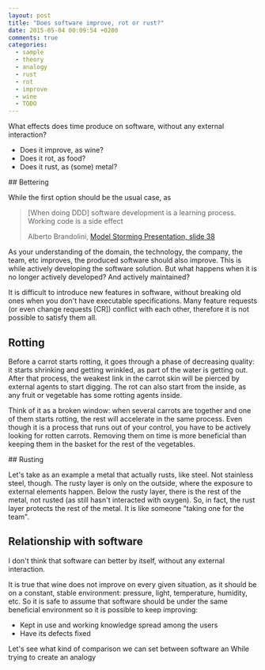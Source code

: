 ```yaml
---
layout: post
title: "Does software improve, rot or rust?"
date: 2015-05-04 00:09:54 +0200
comments: true
categories:
  - sample
  - theory
  - analogy
  - rust
  - rot
  - improve
  - wine
  - TODO
---
```


What effects does time produce on software, without any external interaction?

  * Does it improve, as wine?
  * Does it rot, as food?
  * Does it rust, as (some) metal?

## Bettering

While the first option should be the usual case, as 

> [When doing DDD] software development is a learning process. Working code is a side effect
>
> Alberto Brandolini, [Model Storming Presentation, slide 38](http://slideshare.net/ziobrando/model-storming)

As your understanding of the domain, the technology, the company, the team, etc improves, the produced software should also improve. This is while actively developing the software solution. But what happens when it is no longer actively developed? And actively maintained?

It is difficult to introduce new features in software, without breaking old ones when you don't have executable specifications. Many feature requests (or even change requests [CR]) conflict with each other, therefore it is not possible to satisfy them all.

## Rotting

Before a carrot starts rotting, it goes through a phase of decreasing quality: it starts shrinking and getting wrinkled, as part of the water is getting out. After that process, the weakest link in the carrot skin will be pierced by external agents to start digging. The rot can also start from the inside, as any fruit or vegetable has some rotting agents inside. 

Think of it as a broken window: when several carrots are together and one of them starts rotting, the rest will accelerate in the same process. Even though it is a process that runs out of your control, you have to be actively looking for rotten carrots. Removing them on time is more beneficial than keeping them in the basket for the rest of the vegetables.

## Rusting

Let's take as an example a metal that actually rusts, like steel. Not stainless steel, though. The rusty layer is only on the outside, where the exposure to external elements happen. Below the rusty layer, there is the rest of the metal, not rusted (as still hasn't interacted with oxygen). So, in fact, the rust layer protects the rest of the metal. It is like someone "taking one for the team".

## Relationship with software

I don't think that software can better by itself, without any external interaction. 

It is true that wine does not improve on every given situation, as it should be on a constant, stable environment: pressure, light, temperature, humidity, etc. So it is safe to assume that software should be under the same beneficial environment so it is possible to keep improving:

  * Kept in use and working knowledge spread among the users
  * Have its defects fixed


Let's see what kind of comparison we can set between software an
While trying to create an analogy
